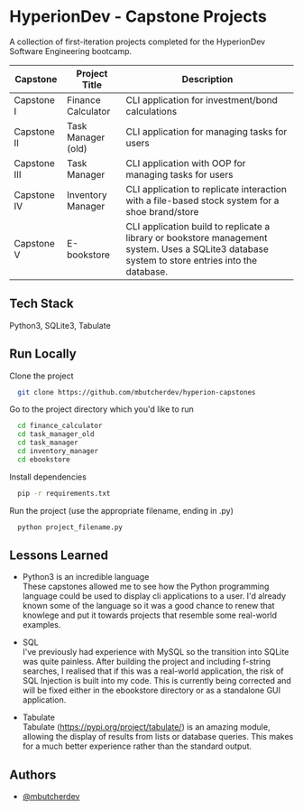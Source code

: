 
# HyperionDev - Capstone Projects

A collection of first-iteration projects completed for the HyperionDev Software Engineering bootcamp.

| Capstone    | Project Title | Description|
| -- | -- | --|
| Capstone I| Finance Calculator| CLI application for investment/bond calculations |
| Capstone II   | Task Manager (old)| CLI application for managing tasks for users|
| Capstone III| Task Manager| CLI application with OOP for managing tasks for users|
| Capstone IV| Inventory Manager| CLI application to replicate interaction with a file-based stock system for a shoe brand/store|
|Capstone V| E-bookstore| CLI application build to replicate a library or bookstore management system. Uses a SQLite3 database system to store entries into the database.|




## Tech Stack

Python3, SQLite3, Tabulate



## Run Locally

Clone the project

```bash
  git clone https://github.com/mbutcherdev/hyperion-capstones
```

Go to the project directory which you'd like to run

```bash
  cd finance_calculator
  cd task_manager_old
  cd task_manager
  cd inventory_manager
  cd ebookstore
```

Install dependencies

```bash
  pip -r requirements.txt 
```

Run the project (use the appropriate filename, ending in .py)

```bash
  python project_filename.py
```


## Lessons Learned

- Python3 is an incredible language  
These capstones allowed me to see how the Python programming language could be used to display cli applications to a user. I'd already known some of the language so it was a good chance to renew that knowlege and put it towards projects that resemble some real-world examples.

- SQL  
I've previously had experience with MySQL so the transition into SQLite was quite painless. After building the project and including f-string searches, I realised that if this was a real-world application, the risk of SQL Injection is built into my code.
This is currently being corrected and will be fixed either in the ebookstore directory or as a standalone GUI application.

- Tabulate  
Tabulate (https://pypi.org/project/tabulate/) is an amazing module, allowing the display of results from lists or database queries. This makes for a much better experience rather than the standard output.


## Authors

- [@mbutcherdev](https://www.github.com/mbutcherdev)

